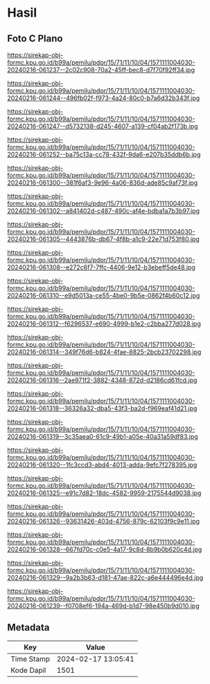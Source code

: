 # Hasil

## Foto C Plano

https://sirekap-obj-formc.kpu.go.id/b99a/pemilu/pdpr/15/71/11/10/04/1571111004030-20240216-061237--2c02c908-70a2-45ff-bec8-d7f70f92ff34.jpg

https://sirekap-obj-formc.kpu.go.id/b99a/pemilu/pdpr/15/71/11/10/04/1571111004030-20240216-061244--496fb02f-f973-4a24-80c0-b7a6d32b343f.jpg

https://sirekap-obj-formc.kpu.go.id/b99a/pemilu/pdpr/15/71/11/10/04/1571111004030-20240216-061247--d5732138-d245-4607-a139-cf04ab2f173b.jpg

https://sirekap-obj-formc.kpu.go.id/b99a/pemilu/pdpr/15/71/11/10/04/1571111004030-20240216-061252--ba75c13a-cc78-432f-9da6-e207b35ddb6b.jpg

https://sirekap-obj-formc.kpu.go.id/b99a/pemilu/pdpr/15/71/11/10/04/1571111004030-20240216-061300--381f6af3-9e96-4a06-836d-ade85c9af73f.jpg

https://sirekap-obj-formc.kpu.go.id/b99a/pemilu/pdpr/15/71/11/10/04/1571111004030-20240216-061302--a841402d-c487-490c-af4e-bdba1a7b3b97.jpg

https://sirekap-obj-formc.kpu.go.id/b99a/pemilu/pdpr/15/71/11/10/04/1571111004030-20240216-061305--4443876b-db67-4f8b-a1c9-22e71d753f80.jpg

https://sirekap-obj-formc.kpu.go.id/b99a/pemilu/pdpr/15/71/11/10/04/1571111004030-20240216-061308--e272c6f7-7ffc-4406-9e12-b3ebeff5de48.jpg

https://sirekap-obj-formc.kpu.go.id/b99a/pemilu/pdpr/15/71/11/10/04/1571111004030-20240216-061310--e9d5013a-ce55-4be0-9b5e-0862f4b60c12.jpg

https://sirekap-obj-formc.kpu.go.id/b99a/pemilu/pdpr/15/71/11/10/04/1571111004030-20240216-061312--f6296537-e690-4999-b1e2-c2bba277d028.jpg

https://sirekap-obj-formc.kpu.go.id/b99a/pemilu/pdpr/15/71/11/10/04/1571111004030-20240216-061314--349f76d6-b824-4fae-8825-2bcb23702298.jpg

https://sirekap-obj-formc.kpu.go.id/b99a/pemilu/pdpr/15/71/11/10/04/1571111004030-20240216-061316--2ae971f2-3882-4348-872d-d2186cd61fcd.jpg

https://sirekap-obj-formc.kpu.go.id/b99a/pemilu/pdpr/15/71/11/10/04/1571111004030-20240216-061318--36326a32-dba5-43f3-ba2d-f969eaf41d21.jpg

https://sirekap-obj-formc.kpu.go.id/b99a/pemilu/pdpr/15/71/11/10/04/1571111004030-20240216-061319--3c35aea0-61c9-49b1-a05e-40a31a59df83.jpg

https://sirekap-obj-formc.kpu.go.id/b99a/pemilu/pdpr/15/71/11/10/04/1571111004030-20240216-061320--1fc3ccd3-abd4-4013-adda-9efc7f278395.jpg

https://sirekap-obj-formc.kpu.go.id/b99a/pemilu/pdpr/15/71/11/10/04/1571111004030-20240216-061325--e91c7d82-18dc-4582-9959-2175544d9038.jpg

https://sirekap-obj-formc.kpu.go.id/b99a/pemilu/pdpr/15/71/11/10/04/1571111004030-20240216-061326--93631426-403d-4756-879c-62103f9c9e11.jpg

https://sirekap-obj-formc.kpu.go.id/b99a/pemilu/pdpr/15/71/11/10/04/1571111004030-20240216-061328--667fd70c-c0e5-4a17-9c8d-8b9b0b620c4d.jpg

https://sirekap-obj-formc.kpu.go.id/b99a/pemilu/pdpr/15/71/11/10/04/1571111004030-20240216-061329--9a2b3b63-d181-47ae-822c-a6e444496e4d.jpg

https://sirekap-obj-formc.kpu.go.id/b99a/pemilu/pdpr/15/71/11/10/04/1571111004030-20240216-061239--f0708ef6-194a-469d-b1d7-98e450b9d010.jpg


## Metadata

| Key        | Value               |
| ---------- | ------------------- |
| Time Stamp | 2024-02-17 13:05:41 |
| Kode Dapil | 1501                |



